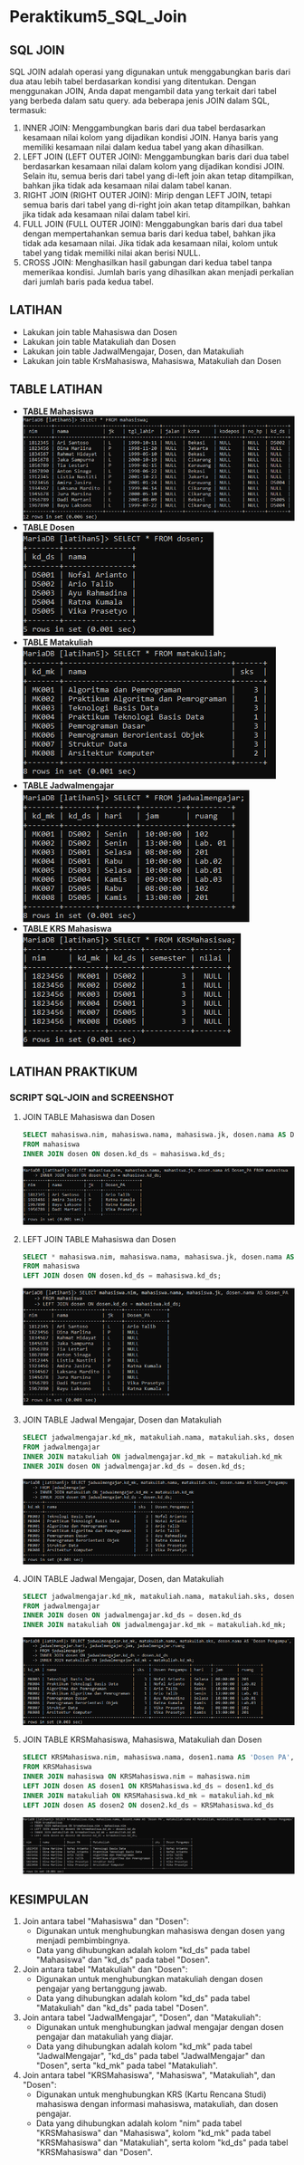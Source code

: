# Peraktikum5_SQL_Join

## **SQL JOIN**<br>

SQL JOIN adalah operasi yang digunakan untuk menggabungkan baris dari dua atau lebih tabel berdasarkan kondisi yang ditentukan. Dengan menggunakan JOIN, Anda dapat mengambil data yang terkait dari tabel yang berbeda dalam satu query.
ada beberapa jenis JOIN dalam SQL, termasuk:<br>

1. INNER JOIN: Menggambungkan baris dari dua tabel berdasarkan kesamaan nilai kolom yang dijadikan kondisi JOIN. Hanya baris yang memiliki kesamaan nilai dalam kedua tabel yang akan dihasilkan.<br>
2. LEFT JOIN (LEFT OUTER JOIN): Menggambungkan baris dari dua tabel berdasarkan kesamaan nilai dalam kolom yang dijadikan kondisi JOIN. Selain itu, semua beris dari tabel yang di-left join akan tetap ditampilkan, bahkan jika tidak ada kesamaan nilai dalam tabel kanan.<br>
3. RIGHT JOIN (RIGHT OUTER JOIN): Mirip dengan LEFT JOIN, tetapi semua baris dari tabel yang di-right join akan tetap ditampilkan, bahkan jika tidak ada kesamaan nilai dalam tabel kiri.<br>
4. FULL JOIN (FULL OUTER JOIN): Menggabungkan baris dari dua tabel dengan mempertahankan semua baris dari kedua tabel, bahkan jika tidak ada kesamaan nilai. Jika tidak ada kesamaan nilai, kolom untuk tabel yang tidak memiliki nilai akan berisi NULL.<br>
5. CROSS JOIN: Menghasilkan hasil gabungan dari kedua tabel tanpa memerikaa kondisi. Jumlah baris yang dihasilkan akan menjadi perkalian dari jumlah baris pada kedua tabel.<br>

## **LATIHAN**

- Lakukan join table Mahasiswa dan Dosen
- Lakukan join table Matakuliah dan Dosen
- Lakukan join table JadwalMengajar, Dosen, dan Matakuliah
- Lakukan join table KrsMahasiswa, Mahasiswa, Matakuliah dan Dosen

## **TABLE LATIHAN**

- **TABLE Mahasiswa**<br>
![img](gambar/1.png)<br>
- **TABLE Dosen**<br>
![img](gambar/2.png)<br>
- **TABLE Matakuliah**<br>
![img](gambar/3.png)<br>
- **TABLE Jadwalmengajar**<br>
![img](gambar/4.png)<br>
- **TABLE KRS Mahasiswa**<br>
![img](gambar/5.png)<br>

## **LATIHAN PRAKTIKUM**
### **SCRIPT SQL-JOIN and SCREENSHOT**

1. JOIN TABLE Mahasiswa dan Dosen
   ```sql
   SELECT mahasiswa.nim, mahasiswa.nama, mahasiswa.jk, dosen.nama AS Dosen_PA
   FROM mahasiswa
   INNER JOIN dosen ON dosen.kd_ds = mahasiswa.kd_ds;
   ```
   ![img](gambar/6.png)<br>

2. LEFT JOIN TABLE Mahasiswa dan Dosen
   ```sql
   SELECT * mahasiswa.nim, mahasiswa.nama, mahasiswa.jk, dosen.nama AS Dosen_PA
   FROM mahasiswa
   LEFT JOIN dosen ON dosen.kd_ds = mahasiswa.kd_ds;
   ```
   ![img](gambar/8.png)<br>

3. JOIN TABLE Jadwal Mengajar, Dosen dan Matakuliah
   ```sql
   SELECT jadwalmengajar.kd_mk, matakuliah.nama, matakuliah.sks, dosen.nama as Dosen_Pengampu
   FROM jadwalmengajar
   INNER JOIN matakuliah ON jadwalmengajar.kd_mk = matakuliah.kd_mk
   INNER JOIN dosen ON jadwalmengajar.kd_ds = dosen.kd_ds;
   ```
   ![img](gambar/7.png)<br>

4. JOIN TABLE Jadwal Mengajar, Dosen, dan Matakuliah
   ```sql
   SELECT jadwalmengajar.kd_mk, matakuliah.nama, matakuliah.sks, dosen.nama AS 'Dosen Pengampu', jadwalmengajar.hari, jadwalmengajar.jam, jadwalmengajar.ruang
   FROM jadwalmengajar
   INNER JOIN dosen ON jadwalmengajar.kd_ds = dosen.kd_ds
   INNER JOIN matakuliah ON jadwalmengajar.kd_mk = matakuliah.kd_mk;
   ```
   ![img](gambar/10.png)<br>

5. JOIN TABLE KRSMahasiswa, Mahasiswa, Matakuliah dan Dosen
   ```sql
   SELECT KRSMahasiswa.nim, mahasiswa.nama, dosen1.nama AS 'Dosen PA', matakuliah.nama AS Matakuliah, matakuliah.sks, dosen2.nama AS 'Dosen Pengampu'
   FROM KRSMahasiswa
   INNER JOIN mahasiswa ON KRSMahasiswa.nim = mahasiswa.nim
   LEFT JOIN dosen AS dosen1 ON KRSMahasiswa.kd_ds = dosen1.kd_ds
   INNER JOIN matakuliah ON KRSMahasiswa.kd_mk = matakuliah.kd_mk
   LEFT JOIN dosen AS dosen2 ON dosen2.kd_ds = KRSMahasiswa.kd_ds
   ```
   ![img](gambar/11.png)<br>


## **KESIMPULAN**

1. Join antara tabel "Mahasiswa" dan "Dosen":
   - Digunakan untuk menghubungkan mahasiswa dengan dosen yang menjadi pembimbingnya.
   - Data yang dihubungkan adalah kolom "kd_ds" pada tabel "Mahasiswa" dan "kd_ds" pada tabel "Dosen".
2. Join antara tabel "Matakuliah" dan "Dosen":
   - Digunakan untuk menghubungkan matakuliah dengan dosen pengajar yang bertanggung jawab.
   - Data yang dihubungkan adalah kolom "kd_ds" pada tabel "Matakuliah" dan "kd_ds" pada tabel "Dosen".
3. Join antara tabel "JadwalMengajar", "Dosen", dan "Matakuliah":
   - Digunakan untuk menghubungkan jadwal mengajar dengan dosen pengajar dan matakuliah yang diajar.
   - Data yang dihubungkan adalah kolom "kd_mk" pada tabel "JadwalMengajar", "kd_ds" pada tabel "JadwalMengajar" dan "Dosen", serta "kd_mk" pada tabel "Matakuliah".
4. Join antara tabel "KRSMahasiswa", "Mahasiswa", "Matakuliah", dan "Dosen":
   - Digunakan untuk menghubungkan KRS (Kartu Rencana Studi) mahasiswa dengan informasi mahasiswa, matakuliah, dan dosen pengajar.
   - Data yang dihubungkan adalah kolom "nim" pada tabel "KRSMahasiswa" dan "Mahasiswa", kolom "kd_mk" pada tabel "KRSMahasiswa" dan "Matakuliah", serta kolom "kd_ds" pada tabel "KRSMahasiswa" dan "Dosen".